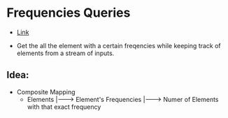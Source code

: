 # Frequencies Queries

* [Link](https://www.hackerrank.com/challenges/frequency-queries/problem?h_l=interview&playlist_slugs%5B%5D=interview-preparation-kit&playlist_slugs%5B%5D=dictionaries-hashmaps)

* Get the all the element with a certain freqencies while keeping track of elements from a stream of inputs. 

## Idea:

* Composite Mapping
	* Elements |---> Element's Frequencies |---> Numer of Elements with that exact frequency